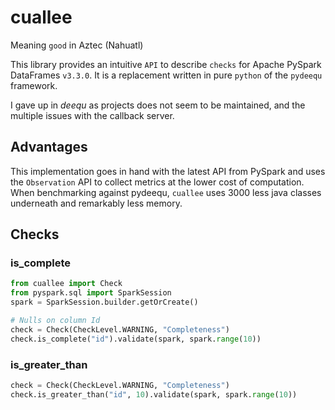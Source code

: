 # cuallee
Meaning `good` in Aztec (Nahuatl)


This library provides an intuitive `API` to describe `checks` for Apache PySpark DataFrames `v3.3.0`.
It is a replacement written in pure `python` of the `pydeequ` framework.

I gave up in _deequ_ as projects does not seem to be maintained, and the multiple issues with the callback server.

## Advantages
This implementation goes in hand with the latest API from PySpark and uses the `Observation` API to collect metrics
at the lower cost of computation. 
When benchmarking against pydeequ, `cuallee` uses 3000 less java classes underneath and remarkably less memory.

## Checks

### is_complete
```python
from cuallee import Check
from pyspark.sql import SparkSession
spark = SparkSession.builder.getOrCreate()

# Nulls on column Id
check = Check(CheckLevel.WARNING, "Completeness")
check.is_complete("id").validate(spark, spark.range(10))
```

### is_greater_than
```python
check = Check(CheckLevel.WARNING, "Completeness")
check.is_greater_than("id", 10).validate(spark, spark.range(10))
```